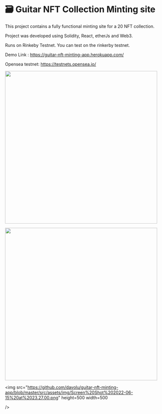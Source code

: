 # 🗃 Guitar NFT Collection Minting site 

This project contains a fully functional minting site for a 20 NFT collection. 

Project was developed using Solidity, React, etherJs and Web3. 

Runs on Rinkeby Testnet. You can test on the rinkerby testnet. 



Demo Link : https://guitar-nft-minting-app.herokuapp.com/

Opensea testnet: https://testnets.opensea.io/


<img src="https://github.com/davolu/guitar-nft-minting-app/blob/master/src/assets/img/screencapture-localhost-3000-2022-06-15-23_10_04.png" 
height=500 width=500 
/>

<img src="https://github.com/davolu/guitar-nft-minting-app/blob/master/src/assets/img/screencapture-localhost-3000-2022-06-15-23_09_51.png"
height=500 width=500 
 />

<img src="https://github.com/davolu/guitar-nft-minting-app/blob/master/src/assets/img/Screen%20Shot%202022-06-15%20at%2023.27.00.png" 
height=500 width=500 

 />
